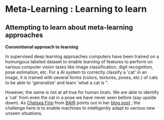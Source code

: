 # Meta-Learning : Learning to learn 

## Attempting to learn about meta-learning approaches

**Conventional approach to learning** 

In supervised deep learning approaches computers have been trained on a humungous labeled dataset to enable learning of features to perform on various computer vision tasks like image classification, digit recognition, pose estimation, etc. For a AI system to correctly classify a 'cat' in an image, it is trained with several forms (colors, textures, poses, etc.) of cats to be able to 'generalize' and learn 'what a cat is ".

However, the same is not at all true for human brain. We are able to identify a 'cat' from even the cat in a pose we have never seen before (say upside down). As [Chelsea Finn](http://people.eecs.berkeley.edu/~cbfinn/) from [BAIR](http://bair.berkeley.edu/) points out in her [blog post](http://bair.berkeley.edu/blog/2017/07/18/learning-to-learn/) ; the challenge here is to enable machines to intelligently adapt to various new unseen situations.
